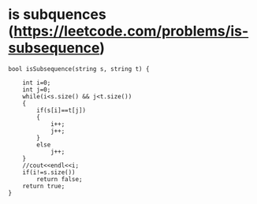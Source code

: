 # is subquences (https://leetcode.com/problems/is-subsequence)

    bool isSubsequence(string s, string t) {
        
        int i=0;
        int j=0;
        while(i<s.size() && j<t.size())
        {
            if(s[i]==t[j])
            {
                i++;
                j++;
            }
            else
                j++;
        }
        //cout<<endl<<i;
        if(i!=s.size())
            return false;
        return true;    
    }